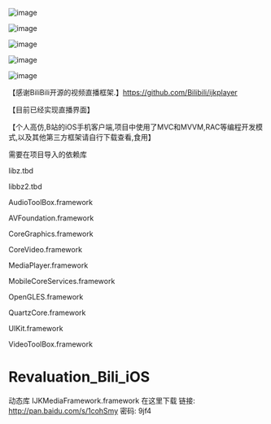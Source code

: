  ![image](https://github.com/CoderGLMumu/Revaluation_Bili_iOS/blob/master/revaluation_Bili/revaluation_Bili/Resource/screenshots/bili1.png)
 
 ![image](https://github.com/CoderGLMumu/Revaluation_Bili_iOS/blob/master/revaluation_Bili/revaluation_Bili/Resource/screenshots/bili3.png)
 
 ![image](https://github.com/CoderGLMumu/Revaluation_Bili_iOS/blob/master/revaluation_Bili/revaluation_Bili/Resource/screenshots/bili4.png)
 
 ![image](https://github.com/CoderGLMumu/Revaluation_Bili_iOS/blob/master/revaluation_Bili/revaluation_Bili/Resource/screenshots/bili5.png)
 
 ![image](https://github.com/CoderGLMumu/Revaluation_Bili_iOS/blob/master/revaluation_Bili/revaluation_Bili/Resource/screenshots/bili6.png)
 
【感谢BiliBili开源的视频直播框架.】https://github.com/Bilibili/ijkplayer

【目前已经实现直播界面】

【个人高仿,B站的iOS手机客户端,项目中使用了MVC和MVVM,RAC等编程开发模式,以及其他第三方框架请自行下载查看,食用】

需要在项目导入的依赖库

libz.tbd

libbz2.tbd

AudioToolBox.framework

AVFoundation.framework

CoreGraphics.framework

CoreVideo.framework

MediaPlayer.framework

MobileCoreServices.framework

OpenGLES.framework

QuartzCore.framework

UIKit.framework

VideoToolBox.framework

# Revaluation_Bili_iOS

动态库 IJKMediaFramework.framework 在这里下载
链接: http://pan.baidu.com/s/1cohSmy 密码: 9jf4
